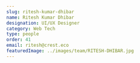 ```yaml
---
slug: ritesh-kumar-dhibar
name: Ritesh Kumar Dhibar
designation: UI/UX Designer
category: Web Tech
type: people
order: 41
email: ritesh@crest.eco
featuredImage: ../images/team/RITESH-DHIBAR.jpg
---
```

